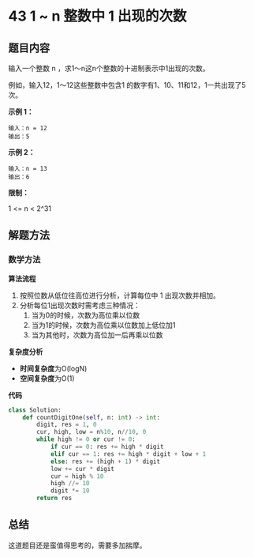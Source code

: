# 43 1 ~ n 整数中 1 出现的次数

## 题目内容

输入一个整数 n ，求1～n这n个整数的十进制表示中1出现的次数。

例如，输入12，1～12这些整数中包含1 的数字有1、10、11和12，1一共出现了5次。

**示例 1：**

```
输入：n = 12
输出：5
```

**示例 2：**

```
输入：n = 13
输出：6
```

**限制：**

1 <= n < 2^31

## 解题方法

### 数学方法

**算法流程**

1. 按照位数从低位往高位进行分析，计算每位中 1 出现次数并相加。
2. 分析每位1出现次数时需考虑三种情况：
   1. 当为0的时候，次数为高位乘以位数
   2. 当为1的时候，次数为高位乘以位数加上低位加1
   3. 当为其他时，次数为高位加一后再乘以位数

**复杂度分析**

* **时间复杂度**为O(logN)
* **空间复杂度**为O(1)

**代码**

```python
class Solution:
    def countDigitOne(self, n: int) -> int:
        digit, res = 1, 0
        cur, high, low = n%10, n//10, 0
        while high != 0 or cur != 0:
            if cur == 0: res += high * digit
            elif cur == 1: res += high * digit + low + 1
            else: res += (high + 1) * digit
            low += cur * digit
            cur = high % 10
            high //= 10
            digit *= 10
        return res
```

## 总结

这道题目还是蛮值得思考的，需要多加揣摩。